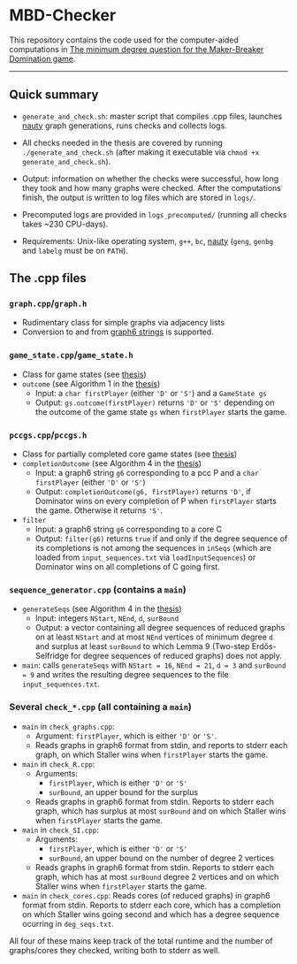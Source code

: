 # MBD-Checker

This repository contains the code used for the computer-aided computations in [The minimum degree question for the Maker-Breaker Domination game](link_to_arxiv?).



---

## Quick summary

* `generate_and_check.sh`: master script that compiles .cpp files, launches [nauty](https://pallini.di.uniroma1.it/) graph generations, runs checks and collects logs.

* All checks needed in the thesis are covered by running `./generate_and_check.sh` (after making it executable via `chmod +x generate_and_check.sh`).

* Output: information on whether the checks were successful, how long they took and how many graphs were checked. After the computations finish, the output is written to log files which are stored in `logs/`.

* Precomputed logs are provided in `logs_precomputed/` (running all checks takes ~230 CPU-days).

* Requirements: Unix-like operating system, `g++`, `bc`, [nauty](https://pallini.di.uniroma1.it/) (`geng`, `genbg` and `labelg` must be on `PATH`).

## The .cpp files

### `graph.cpp`/`graph.h`
- Rudimentary class for simple graphs via adjacency lists
- Conversion to and from [graph6 strings](https://users.cecs.anu.edu.au/~bdm/data/formats.html) is supported. 

### `game_state.cpp`/`game_state.h`
  - Class for game states (see [thesis](link_to_arxiv?))
  - `outcome` (see Algorithm 1 in the [thesis](link_to_arxiv?)) 
    * Input: a `char firstPlayer` (either `'D'` or `'S'`) and a `GameState gs`
    * Output: `gs.outcome(firstPlayer)` returns `'D'` or `'S'` depending on the outcome of the game state `gs` when `firstPlayer` starts the game.

### `pccgs.cpp`/`pccgs.h`
  - Class for partially completed core game states (see [thesis](link_to_arxiv?))
  - `completionOutcome` (see Algorithm 4 in the [thesis](link_to_arxiv?))
    * Input: a graph6 string `g6` corresponding to a pcc P and a `char firstPlayer` (either `'D'` or `'S'`)
    * Output: `completionOutcome(g6, firstPlayer)` returns `'D'`, if Dominator wins on every completion of P when `firstPlayer` starts the game. Otherwise it returns `'S'`. 
  - `filter`
    * Input: a graph6 string `g6` corresponding to a core C
    * Output: `filter(g6)` returns `true` if and only if the degree sequence of its completions is not among the sequences in `inSeqs` (which are loaded from `input_sequences.txt` via `loadInputSequences`) or Dominator wins on all completions of C going first.  

### `sequence_generator.cpp` (contains a `main`)
  - `generateSeqs` (see Algorithm 4 in the [thesis](link_to_arxiv?)) 
    * Input: integers `NStart`, `NEnd`, `d`, `surBound`
    * Output: a vector containing all degree sequences of reduced graphs on at least `NStart` and at most `NEnd` vertices of minimum degree `d` and surplus at least `surBound` to which Lemma 9 (Two-step Erdős-Selfridge for degree sequences of reduced graphs) does not apply.
  - `main`: calls `generateSeqs` with `NStart = 16`, `NEnd = 21`, `d = 3` and `surBound = 9` and writes the resulting degree sequences to the file `input_sequences.txt`. 

### Several `check_*.cpp` (all containing a `main`)
  * `main` in `check_graphs.cpp`: 
    - Argument: `firstPlayer`, which is either `'D'` or `'S'`. 
    - Reads graphs in graph6 format from stdin, and reports to stderr each graph, on which Staller wins when `firstPlayer` starts the game. 
  * `main` in `check_R.cpp`: 
    - Arguments: 
      * `firstPlayer`, which is either `'D'` or `'S'`
      * `surBound`, an upper bound for the surplus
    - Reads graphs in graph6 format from stdin. Reports to stderr each graph, which has surplus at most `surBound` and on which Staller wins when `firstPlayer` starts the game.
  * `main` in `check_SI.cpp`:
      - Arguments: 
        * `firstPlayer`, which is either `'D'` or `'S'`
        * `surBound`, an upper bound on the number of degree 2 vertices 
    - Reads graphs in graph6 format from stdin. Reports to stderr each graph, which has at most `surBound` degree 2 vertices and on which Staller wins when `firstPlayer` starts the game. 
  * `main` in `check_cores.cpp`: Reads cores (of reduced graphs) in graph6 format from stdin. Reports to stderr each core, which has a completion on which Staller wins going second and which has a degree sequence ocurring in `deg_seqs.txt`. 

All four of these mains keep track of the total runtime and the number of graphs/cores they checked, writing both to stderr as well. 


